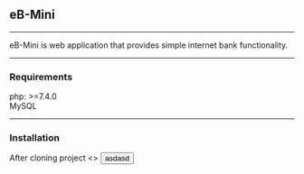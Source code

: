 ## eB-Mini

---

eB-Mini is web application that provides simple internet bank functionality.

---

### Requirements

php: >=7.4.0
<br>
MySQL

---

### Installation

After cloning project 
<>
<button onclick="this.clipboard.writeText('copyText.value')"> asdasd</button>
